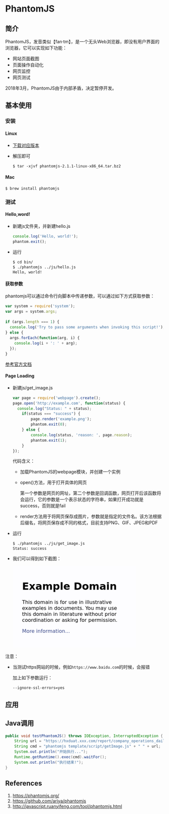 # PhantomJS

## 简介

PhantomJS，发音类似【fan·tm】，是一个无头Web浏览器，即没有用户界面的浏览器，它可以实现如下功能：

- 网站页面截图
- 页面操作自动化
- 网页监控
- 网页测试

2018年3月，PhantomJS由于内部矛盾，决定暂停开发。

## 基本使用

### 安装

#### Linux

- [下载对应版本](https://phantomjs.org/download.html)

- 解压即可

  ```
  $ tar -xjvf phantomjs-2.1.1-linux-x86_64.tar.bz2
  ```

#### Mac

```
$ brew install phantomjs
```

### 测试

#### Hello,word!

- 新建js文件夹，并新建hello.js

  ```js
  console.log('Hello, world!');
  phantom.exit();
  ```

- 运行

  ```
  $ cd bin/
  $ ./phantomjs ../js/hello.js
  Hello, world!
  ```

#### 获取参数

phantomjs可以通过命令行向脚本中传递参数，可以通过如下方式获取参数：

```js
var system = require('system');
var args = system.args;

if (args.length === 1) {
  console.log('Try to pass some arguments when invoking this script!');
} else {
  args.forEach(function(arg, i) {
    console.log(i + ': ' + arg);
  });
}
```

[参考官方文档](https://phantomjs.org/api/system/property/args.html)

#### Page Loading

- 新建js/get_image.js

  ```js
  var page = require('webpage').create();
  page.open('http://example.com', function(status) {
    console.log("Status: " + status);
      if(status === "success") {
          page.render('example.png');
          phantom.exit(0);
      } else {
          console.log(status, 'reason: ', page.reason);
          phantom.exit(1);
      }
  });
  ```

  代码含义：

  - 加载PhantomJS的webpage模块，并创建一个实例

  - open()方法，用于打开具体的网页

    第一个参数是网页的网址，第二个参数是回调函数，网页打开后该函数将会运行，它的参数是一个表示状态的字符串，如果打开成功就是success，否则就是fail

  - render方法用于将网页保存成图片，参数就是指定的文件名。该方法根据后缀名，将网页保存成不同的格式，目前支持PNG、GIF、JPEG和PDF

- 运行

  ```
  $ ./phantomjs ../js/get_image.js
  Status: success
  ```

- 我们可以得到如下截图：

  <img src="PhantomJS_assets/example_image.png" alt="image-20220217113848830" style="zoom:50%;" />

注意：

- 当测试https网站的时候，例如`https://www.baidu.com`的时候，会报错

  加上如下参数运行：

  ```
  --ignore-ssl-errors=yes
  ```

## 应用

## Java调用

```java
public void testPhantomJS() throws IOException, InterruptedException {
    String url = "https://hxduat.xxx.com/report/company_operations_daily_report/multi-progress.html";
    String cmd = "phantomjs template/script/getImage.js" + " " + url;
    System.out.println("开始执行...");
    Runtime.getRuntime().exec(cmd).waitFor();
    System.out.println("执行结束!");
}
```

## References

1. https://phantomjs.org/
2. https://github.com/ariya/phantomjs
3. http://javascript.ruanyifeng.com/tool/phantomjs.html
